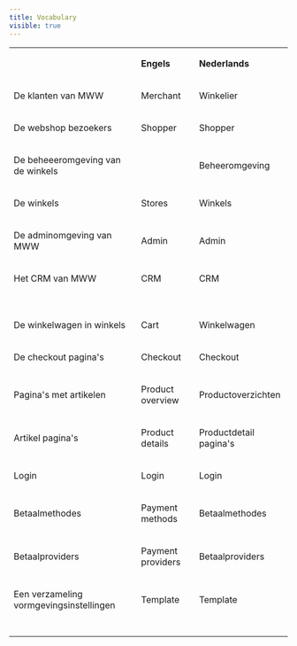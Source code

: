 ```yaml
---
title: Vocabulary
visible: true
---
```


<table>
<tbody>
<tr>
<td>&nbsp;</td>
<td>
<p><strong>Engels</strong></p>
</td>
<td>
<p><strong>Nederlands</strong></p>
</td>
</tr>
<tr>
<td>
<p><span style="font-weight: 400;">De klanten van MWW</span></p>
</td>
<td>
<p><span style="font-weight: 400;">Merchant</span></p>
</td>
<td>
<p><span style="font-weight: 400;">Winkelier</span></p>
</td>
</tr>
<tr>
<td>
<p><span style="font-weight: 400;">De webshop bezoekers</span></p>
</td>
<td>
<p><span style="font-weight: 400;">Shopper</span></p>
</td>
<td>
<p><span style="font-weight: 400;">Shopper</span></p>
</td>
</tr>
<tr>
<td>
<p><span style="font-weight: 400;">De beheeeromgeving van de winkels</span></p>
</td>
<td>&nbsp;</td>
<td>
<p><span style="font-weight: 400;">Beheeromgeving</span></p>
</td>
</tr>
<tr>
<td>
<p><span style="font-weight: 400;">De winkels</span></p>
</td>
<td>
<p><span style="font-weight: 400;">Stores</span></p>
</td>
<td>
<p><span style="font-weight: 400;">Winkels</span></p>
</td>
</tr>
<tr>
<td>
<p><span style="font-weight: 400;">De adminomgeving van MWW</span></p>
</td>
<td>
<p><span style="font-weight: 400;">Admin</span></p>
</td>
<td>
<p><span style="font-weight: 400;">Admin</span></p>
</td>
</tr>
<tr>
<td>
<p><span style="font-weight: 400;">Het CRM van MWW</span></p>
</td>
<td>
<p><span style="font-weight: 400;">CRM</span></p>
</td>
<td>
<p><span style="font-weight: 400;">CRM</span></p>
</td>
</tr>
<tr>
<td>&nbsp;</td>
<td>&nbsp;</td>
<td>&nbsp;</td>
</tr>
<tr>
<td>
<p><span style="font-weight: 400;">De winkelwagen in winkels</span></p>
</td>
<td>
<p><span style="font-weight: 400;">Cart</span></p>
</td>
<td>
<p><span style="font-weight: 400;">Winkelwagen</span></p>
</td>
</tr>
<tr>
<td>
<p><span style="font-weight: 400;">De checkout pagina's</span></p>
</td>
<td>
<p><span style="font-weight: 400;">Checkout</span></p>
</td>
<td>
<p><span style="font-weight: 400;">Checkout</span></p>
</td>
</tr>
<tr>
<td>
<p><span style="font-weight: 400;">Pagina's met artikelen</span></p>
</td>
<td>
<p><span style="font-weight: 400;">Product overview</span></p>
</td>
<td>
<p><span style="font-weight: 400;">Productoverzichten</span></p>
</td>
</tr>
<tr>
<td>
<p><span style="font-weight: 400;">Artikel pagina's</span></p>
</td>
<td>
<p><span style="font-weight: 400;">Product details</span></p>
</td>
<td>
<p><span style="font-weight: 400;">Productdetail pagina's</span></p>
</td>
</tr>
<tr>
<td>
<p><span style="font-weight: 400;">Login</span></p>
</td>
<td>
<p><span style="font-weight: 400;">Login</span></p>
</td>
<td>
<p><span style="font-weight: 400;">Login</span></p>
</td>
</tr>
<tr>
<td>
<p><span style="font-weight: 400;">Betaalmethodes</span></p>
</td>
<td>
<p><span style="font-weight: 400;">Payment methods</span></p>
</td>
<td>
<p><span style="font-weight: 400;">Betaalmethodes</span></p>
</td>
</tr>
<tr>
<td>
<p><span style="font-weight: 400;">Betaalproviders</span></p>
</td>
<td>
<p><span style="font-weight: 400;">Payment providers</span></p>
</td>
<td>
<p><span style="font-weight: 400;">Betaalproviders</span></p>
</td>
</tr>
<tr>
<td>
<p><span style="font-weight: 400;">Een verzameling vormgevingsinstellingen</span></p>
</td>
<td>
<p><span style="font-weight: 400;">Template</span></p>
</td>
<td>
<p><span style="font-weight: 400;">Template</span></p>
</td>
</tr>
<tr>
<td>&nbsp;</td>
<td>&nbsp;</td>
<td>&nbsp;</td>
</tr>
</tbody>
</table>